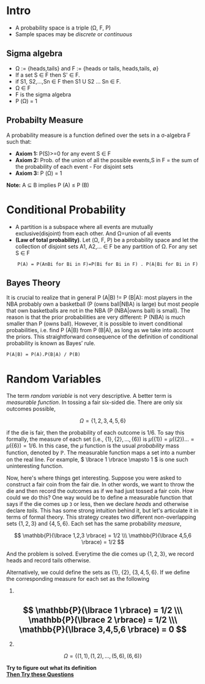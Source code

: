 # Intro
- A probability space is a triple (Ω, F, P) 
- Sample spaces may be *discrete* or *continuous*

## Sigma algebra
- Ω := {heads,tails} and F := {heads or tails, heads,tails, ∅} 
- If a set S ∈ F then S' ∈ F.
- if S1, S2,...,Sn ∈ F then S1 U S2 ... Sn ∈ F.
- Ω ∈ F
- F is the sigma algebra
- P (Ω) = 1

## Probabilty Measure
A probability measure is a function defined over the sets in a σ-algebra F such that:
- **Axiom 1:** P(S)>=0 for any event S ∈ F
- **Axiom 2:** Prob. of the union of all the possible events,S in F = the sum of the probability of each event - For disjoint sets
- **Axiom 3:**  P (Ω) = 1 

**Note:** A ⊆ B implies P (A) ≤ P (B)

# Conditional Probability
- A partition is a subspace where all events are mutually exclusive(disjoint) from each other. And Ω=union of all events 
- **(Law of total probability)**. Let (Ω, F, P) be a probability space and let the collection of disjoint sets A1, A2,... ∈ F be any partition of Ω. For any set S ∈ F
```
    P(A) = P(AnBi for Bi in F)=P(Bi for Bi in F) . P(A|Bi for Bi in F)
```

## Bayes Theory
It is crucial to realize that in general P (A|B) != P (B|A): most players in the NBA probably
own a basketball (P (owns ball|NBA) is large) but most people that own basketballs are not in
the NBA (P (NBA|owns ball) is small). The reason is that the prior probabilities are very different: P (NBA) is much smaller than P (owns ball). However, it is possible to invert conditional
probabilities, i.e. find P (A|B) from P (B|A), as long as we take into account the priors. This
straightforward consequence of the definition of conditional probability is known as Bayes’ rule.
```
P(A|B) = P(A).P(B|A) / P(B)
```

# Random Variables

The term *random variable* is not very descriptive. A better term is *measurable function*. In tossing a fair six-sided die. There are only six outcomes possible,

$$
\Omega=\lbrace 1,2,3,4,5,6 \rbrace
$$

if the die is fair, then the probability of each outcome is $1/6$. 
To say this formally, the measure  of each set (i.e., $\lbrace 1 \rbrace,\lbrace
2 \rbrace,\ldots,\lbrace 6 \rbrace$) is $\mu(\lbrace 1 \rbrace ) =\mu(\lbrace 2
\rbrace ) \ldots = \mu(\lbrace 6 \rbrace ) = 1/6$. In this case, the $\mu$
function is the usual *probability* mass function, denoted by
$\mathbb{P}$. The measurable function maps a set into a
number on the real line. For example, $ \lbrace 1 \rbrace \mapsto 1 $ is
one such uninteresting function.

Now, here's where things get interesting. Suppose you were asked to construct a
fair coin from the fair die. In other words, we want to throw the die and then
record the outcomes as if we had just tossed a fair coin. How could we do this?
One way would be to define a measurable function that says if the die comes up
`3` or less, then we declare *heads* and otherwise declare *tails*. This has
some strong intuition behind it, but let's articulate it in terms of formal
theory.  This strategy creates two different non-overlapping sets $\lbrace
1,2,3 \rbrace$ and $\lbrace 4,5,6 \rbrace$. Each set has the same probability
*measure*,

$$
\mathbb{P}(\lbrace 1,2,3 \rbrace) = 1/2 \\\
\mathbb{P}(\lbrace 4,5,6 \rbrace) = 1/2
$$

And the problem is solved. Everytime the die comes up
$\lbrace 1,2,3 \rbrace$, we record heads and record tails otherwise.

Alternatively, we could define the sets as $\lbrace 1 \rbrace$,
$\lbrace 2 \rbrace$, $\lbrace 3,4,5,6 \rbrace$. If we define the corresponding
measure for each set as the following

1.
$$
\mathbb{P}(\lbrace 1 \rbrace) = 1/2 \\\
\mathbb{P}(\lbrace 2 \rbrace) = 1/2 \\\
\mathbb{P}(\lbrace 3,4,5,6 \rbrace) = 0
$$
---
2.
$$
\Omega = \lbrace (1,1),(1,2),\ldots,(5,6),(6,6) \rbrace
$$

**Try to figure out what its definition** \
**[Then Try these Questions](./random-variables.ipynb)**